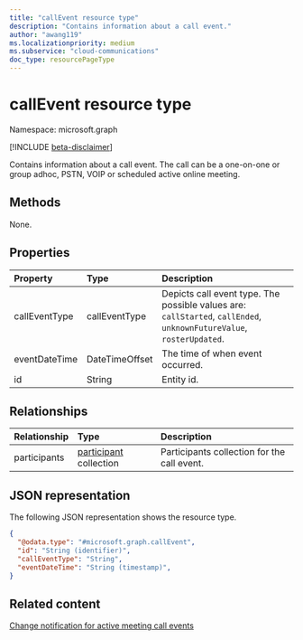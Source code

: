 ```yaml
---
title: "callEvent resource type"
description: "Contains information about a call event."
author: "awang119"
ms.localizationpriority: medium
ms.subservice: "cloud-communications"
doc_type: resourcePageType
---
```


# callEvent resource type

Namespace: microsoft.graph

[!INCLUDE [beta-disclaimer](../../includes/beta-disclaimer.md)]

Contains information about a call event. The call can be a one-on-one or group adhoc, PSTN, VOIP or scheduled active online meeting. 

## Methods

None.

## Properties
|Property|Type|Description|
|:---|:---|:---|
| callEventType | callEventType| Depicts call event type. The possible values are: `callStarted`, `callEnded`, `unknownFutureValue`, `rosterUpdated`.|
| eventDateTime | DateTimeOffset | The time of when event occurred. |
| id | String | Entity id. |

## Relationships
|Relationship|Type|Description|
|:---|:---|:---|
| participants | [participant](../resources/participant.md) collection| Participants collection for the call event. |

## JSON representation
The following JSON representation shows the resource type.
<!-- {
  "blockType": "resource",
  "keyProperty": "id",
  "@odata.type": "microsoft.graph.callEvent",
  "openType": false
}
-->
``` json
{
  "@odata.type": "#microsoft.graph.callEvent",
  "id": "String (identifier)",
  "callEventType": "String",
  "eventDateTime": "String (timestamp)",
}
```

## Related content

[Change notification for active meeting call events](/graph/changenotifications-for-onlinemeeting)
